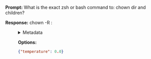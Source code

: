 **Prompt:**
What is the exact zsh or bash command to: chown dir and children?

**Response:**
chown -R <user>:<group> <dir>

<details><summary>Metadata</summary>

- Duration: 994 ms
- Datetime: 2023-08-06T15:16:39.297194
- Model: gpt-3.5-turbo-0613

</details>

**Options:**
```json
{"temperature": 0.0}
```

